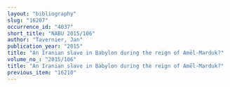 ```yaml
---
layout: "bibliography"
slug: "16207"
occurrence_id: "4037"
short_title: "NABU 2015/106"
author: "Tavernier, Jan"
publication_year: "2015"
title: "An Iranian slave in Babylon during the reign of Amēl-Marduk?"
volume_no_: "2015/106"
title: "An Iranian slave in Babylon during the reign of Amēl-Marduk?"
previous_item: "16210"
---
```

